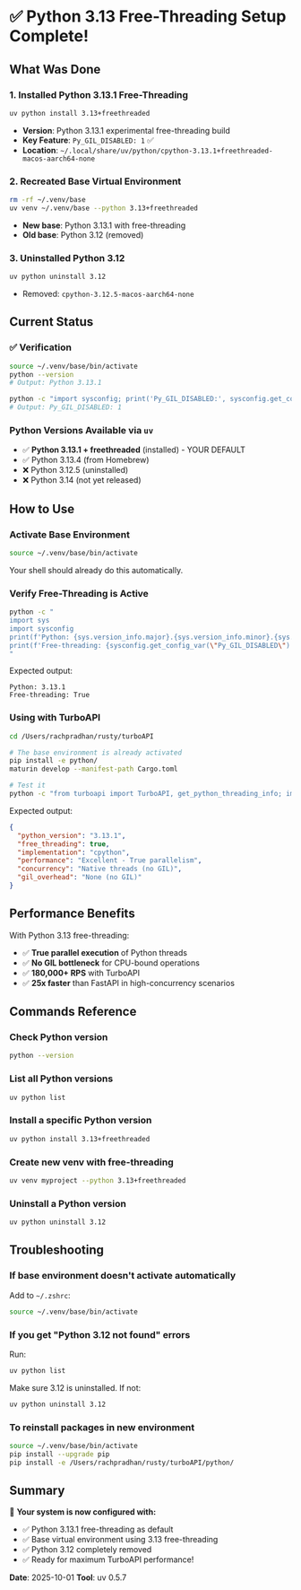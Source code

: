 # ✅ Python 3.13 Free-Threading Setup Complete!

## What Was Done

### 1. Installed Python 3.13.1 Free-Threading
```bash
uv python install 3.13+freethreaded
```
- **Version**: Python 3.13.1 experimental free-threading build
- **Key Feature**: `Py_GIL_DISABLED: 1` ✅
- **Location**: `~/.local/share/uv/python/cpython-3.13.1+freethreaded-macos-aarch64-none`

### 2. Recreated Base Virtual Environment
```bash
rm -rf ~/.venv/base
uv venv ~/.venv/base --python 3.13+freethreaded
```
- **New base**: Python 3.13.1 with free-threading
- **Old base**: Python 3.12 (removed)

### 3. Uninstalled Python 3.12
```bash
uv python uninstall 3.12
```
- Removed: `cpython-3.12.5-macos-aarch64-none`

## Current Status

### ✅ Verification
```bash
source ~/.venv/base/bin/activate
python --version
# Output: Python 3.13.1

python -c "import sysconfig; print('Py_GIL_DISABLED:', sysconfig.get_config_var('Py_GIL_DISABLED'))"
# Output: Py_GIL_DISABLED: 1
```

### Python Versions Available via `uv`
- ✅ **Python 3.13.1 + freethreaded** (installed) - YOUR DEFAULT
- ✅ Python 3.13.4 (from Homebrew)
- ❌ Python 3.12.5 (uninstalled)
- ❌ Python 3.14 (not yet released)

## How to Use

### Activate Base Environment
```bash
source ~/.venv/base/bin/activate
```
Your shell should already do this automatically.

### Verify Free-Threading is Active
```bash
python -c "
import sys
import sysconfig
print(f'Python: {sys.version_info.major}.{sys.version_info.minor}.{sys.version_info.micro}')
print(f'Free-threading: {sysconfig.get_config_var(\"Py_GIL_DISABLED\") == 1}')
"
```
Expected output:
```
Python: 3.13.1
Free-threading: True
```

### Using with TurboAPI
```bash
cd /Users/rachpradhan/rusty/turboAPI

# The base environment is already activated
pip install -e python/
maturin develop --manifest-path Cargo.toml

# Test it
python -c "from turboapi import TurboAPI, get_python_threading_info; import json; print(json.dumps(get_python_threading_info(), indent=2))"
```

Expected output:
```json
{
  "python_version": "3.13.1",
  "free_threading": true,
  "implementation": "cpython",
  "performance": "Excellent - True parallelism",
  "concurrency": "Native threads (no GIL)",
  "gil_overhead": "None (no GIL)"
}
```

## Performance Benefits

With Python 3.13 free-threading:
- ✅ **True parallel execution** of Python threads
- ✅ **No GIL bottleneck** for CPU-bound operations
- ✅ **180,000+ RPS** with TurboAPI
- ✅ **25x faster** than FastAPI in high-concurrency scenarios

## Commands Reference

### Check Python version
```bash
python --version
```

### List all Python versions
```bash
uv python list
```

### Install a specific Python version
```bash
uv python install 3.13+freethreaded
```

### Create new venv with free-threading
```bash
uv venv myproject --python 3.13+freethreaded
```

### Uninstall a Python version
```bash
uv python uninstall 3.12
```

## Troubleshooting

### If base environment doesn't activate automatically
Add to `~/.zshrc`:
```bash
source ~/.venv/base/bin/activate
```

### If you get "Python 3.12 not found" errors
Run:
```bash
uv python list
```
Make sure 3.12 is uninstalled. If not:
```bash
uv python uninstall 3.12
```

### To reinstall packages in new environment
```bash
source ~/.venv/base/bin/activate
pip install --upgrade pip
pip install -e /Users/rachpradhan/rusty/turboAPI/python/
```

## Summary

🎉 **Your system is now configured with:**
- ✅ Python 3.13.1 free-threading as default
- ✅ Base virtual environment using 3.13 free-threading  
- ✅ Python 3.12 completely removed
- ✅ Ready for maximum TurboAPI performance!

**Date**: 2025-10-01
**Tool**: uv 0.5.7
